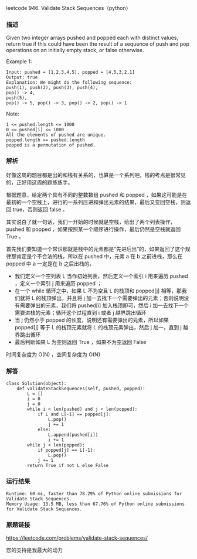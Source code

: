 leetcode  946. Validate Stack Sequences（python）




### 描述


Given two integer arrays pushed and popped each with distinct values, return true if this could have been the result of a sequence of push and pop operations on an initially empty stack, or false otherwise.


Example 1:

	Input: pushed = [1,2,3,4,5], popped = [4,5,3,2,1]
	Output: true
	Explanation: We might do the following sequence:
	push(1), push(2), push(3), push(4),
	pop() -> 4,
	push(5),
	pop() -> 5, pop() -> 3, pop() -> 2, pop() -> 1

	





Note:

	1 <= pushed.length <= 1000
	0 <= pushed[i] <= 1000
	All the elements of pushed are unique.
	popped.length == pushed.length
	popped is a permutation of pushed.


### 解析


好像这周的题目都是出的和栈有关系的，也算是一个系列吧，栈的考点是很常见的，正好用这周的题练练手。

根据题意，给定两个具有不同的整数数组 pushed 和 popped ，如果这可能是在最初的一个空栈上，进行的一系列压进和弹出元素的结果，最后又变回空栈，则返回 true，否则返回 false 。

其实说白了就一句话，我们一开始的时候就是空栈，给出了两个列表操作， pushed 和 popped  ，如果按照某一个顺序进行操作，最后仍然是空栈就返回 True 。

首先我们要知道一个常识那就是栈中的元素都是“先进后出”的，如果返回了这个规律那肯定是个不合法的栈，所以在 pushed 中，元素 a 在 b 之前进栈，那么在 popped 中 a 一定是在 b 之后出栈的。

* 我们定义一个空列表 L 当作初始列表，然后定义一个索引 i 用来遍历 pushed ，定义一个索引 j 用来遍历 popped ；
* 在一个 while 循环之中，如果 L 不为空且 L 的栈顶和 popped[j] 相等，那我们就将 L 的栈顶弹出，并且将 j 加一去找下一个需要弹出的元素；否则说明没有需要弹出的元素，我们将 pushed[i] 加入栈顶即可，然后 i 加一去找下一个需要进栈的元素；循环这个过程直到 i 或者 j 越界跳出循环
* 当 j 仍然小于 popped 的长度，说明还有需要弹出的元素，所以如果 popped[j] 等于 L 的栈顶元素就将 L 的栈顶元素弹出，然后 j 加一，直到 j 越界跳出循环
* 最后判断如果 L 为空则返回 True ，如果不为空返回 False 

时间复杂度为 O(N) ，空间复杂度为 O(N) 

### 解答
				

	class Solution(object):
	    def validateStackSequences(self, pushed, popped):
	        L = []
	        i = 0
	        j = 0
	        while i < len(pushed) and j < len(popped):
	            if L and L[-1] == popped[j]:
	                L.pop()
	                j += 1
	            else:
	                L.append(pushed[i])
	                i += 1
	        while j < len(popped):
	            if popped[j] == L[-1]:
	                L.pop()
	            j += 1
	        return True if not L else False
            	      
			
### 运行结果


	Runtime: 60 ms, faster than 78.29% of Python online submissions for Validate Stack Sequences.
	Memory Usage: 13.5 MB, less than 67.76% of Python online submissions for Validate Stack Sequences.


### 原题链接



https://leetcode.com/problems/validate-stack-sequences/


您的支持是我最大的动力
